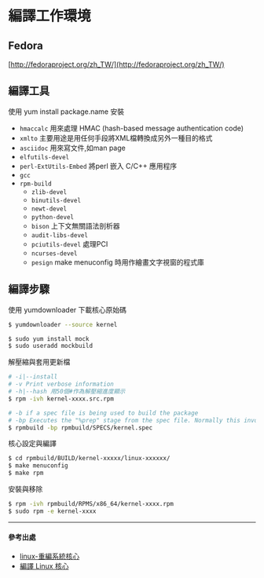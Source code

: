 # 編譯工作環境

## Fedora

[http://fedoraproject.org/zh_TW/](http://fedoraproject.org/zh_TW/)

## 編譯工具

使用 yum install package.name 安裝

- `hmaccalc` 用來處理 HMAC (hash-based message authentication code)
- `xmlto` 主要用途是用任何手段將XML檔轉換成另外一種目的格式
- `asciidoc` 用來寫文件,如man page
- `elfutils-devel`
- `perl-ExtUtils-Embed` 將perl 嵌入 C/C++ 應用程序
- `gcc` 
- `rpm-build`
    - `zlib-devel`
    - `binutils-devel`
    - `newt-devel`
    - `python-devel`
    - `bison` 上下文無關語法剖析器
    - `audit-libs-devel`
    - `pciutils-devel` 處理PCI
    - `ncurses-devel`
    - `pesign` make menuconfig 時用作繪畫文字視窗的程式庫
    
## 編譯步驟

使用 yumdownloader 下載核心原始碼
```sh
$ yumdownloader --source kernel
```

```sh
$ sudo yum install mock
$ sudo useradd mockbuild
```

解壓縮與套用更新檔
```sh
# -i|--install
# -v Print verbose information
# -h|--hash 用50個#作為解壓縮進度顯示
$ rpm -ivh kernel-xxxx.src.rpm

# -b if a spec file is being used to build the package
# -bp Executes the "%prep" stage from the spec file. Normally this involves unpacking the sources and applying any patches.
$ rpmbuild -bp rpmbuild/SPECS/kernel.spec
```

核心設定與編譯
```sh
$ cd rpmbuild/BUILD/kernel-xxxxx/linux-xxxxxx/
$ make menuconfig
$ make rpm
```

安裝與移除
```sh
$ rpm -ivh rpmbuild/RPMS/x86_64/kernel-xxxx.rpm 
$ sudo rpm -e kernel-xxxx
```


-------------------------------
#### 參考出處
- [linux-重編系統核心](http://darkranger.no-ip.org/content/how-to%EF%BC%9Alinux-%E9%87%8D%E7%B7%A8%E7%B3%BB%E7%B5%B1%E6%A0%B8%E5%BF%83)
- [編譯 Linux 核心](http://wiki.debian.org.hk/w/Compile_Linux_kernel)